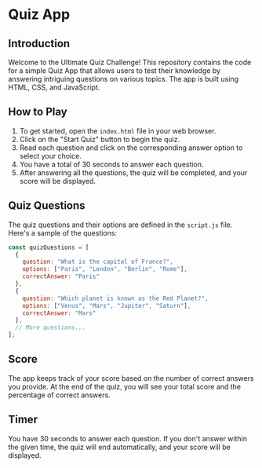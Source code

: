 # Quiz App           

## Introduction
Welcome to the Ultimate Quiz Challenge! This repository contains the code for a simple Quiz App that allows users to test their knowledge by answering intriguing questions on various topics. The app is built using HTML, CSS, and JavaScript.

## How to Play
1. To get started, open the `index.html` file in your web browser.
2. Click on the "Start Quiz" button to begin the quiz.
3. Read each question and click on the corresponding answer option to select your choice.
4. You have a total of 30 seconds to answer each question.
5. After answering all the questions, the quiz will be completed, and your score will be displayed.

## Quiz Questions
The quiz questions and their options are defined in the `script.js` file. Here's a sample of the questions:

```javascript
const quizQuestions = [
  {
    question: "What is the capital of France?",
    options: ["Paris", "London", "Berlin", "Rome"],
    correctAnswer: "Paris"
  },
  {
    question: "Which planet is known as the Red Planet?",
    options: ["Venus", "Mars", "Jupiter", "Saturn"],
    correctAnswer: "Mars"
  },
  // More questions...
];
```
## Score
The app keeps track of your score based on the number of correct answers you provide.
At the end of the quiz, you will see your total score and the percentage of correct answers.

## Timer
You have 30 seconds to answer each question.
If you don't answer within the given time, the quiz will end automatically, and your score will be displayed.
